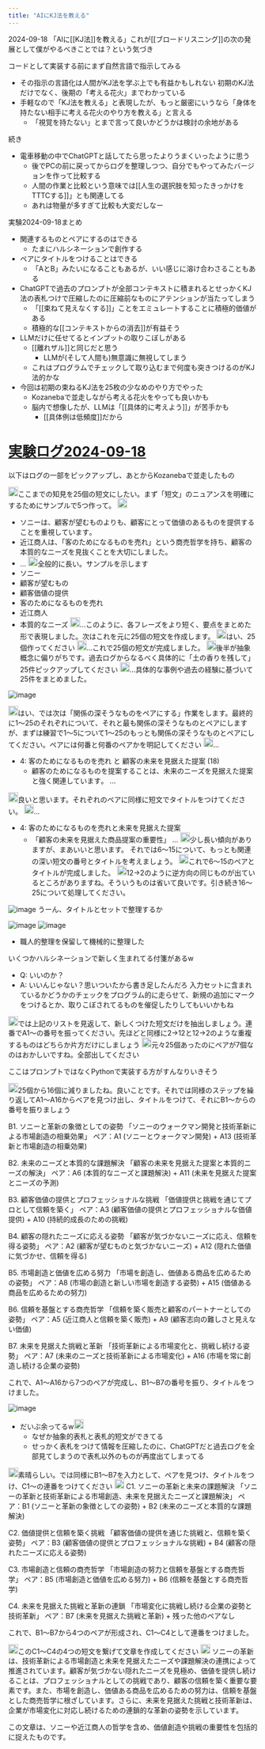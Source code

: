 ```yaml
---
title: "AIにKJ法を教える"
---
```


2024-09-18
「AIに[[KJ法]]を教える」これが[[ブロードリスニング]]の次の発展として僕がやるべきことでは？という気づき

コードとして実装する前にまず自然言語で指示してみる
- その指示の言語化は人間がKJ法を学ぶ上でも有益かもしれない
初期のKJ法だけでなく、後期の「考える花火」までわかっている
- 手軽なので「KJ法を教える」と表現したが、もっと厳密にいうなら「身体を持たない相手に考える花火のやり方を教える」と言える
    - 「視覚を持たない」とまで言って良いかどうかは検討の余地がある

続き
- 電車移動の中でChatGPTと話してたら思ったよりうまくいったように思う
    - 後でPCの前に戻ってからログを整理しつつ、自分でもやってみたバージョンを作って比較する
    - 人間の作業と比較という意味では[[人生の選択肢を知ったきっかけをTTTCする]]」とも関連してる
    - あれは物量が多すぎて比較も大変だしなー

実験2024-09-18まとめ
- 関連するものとペアにするのはできる
    - たまにハルシネーションで創作する
- ペアにタイトルをつけることはできる
    - 「AとB」みたいになることもあるが、いい感じに溶け合わさることもある
- ChatGPTで過去のプロンプトが全部コンテキストに積まれるとせっかくKJ法の表札つけで圧縮したのに圧縮前なものにアテンションが当たってしまう
    - 「[[束ねて見えなくする]]」ことをエミュレートすることに積極的価値がある
    - 積極的な[[コンテキストからの消去]]が有益そう
- LLMだけに任せてるとインプットの取りこぼしがある
    - [[離れザル]]と同じだと思う
        - LLMが(そして人間も)無意識に無視してしまう
    - これはプログラムでチェックして取り込むまで何度も突きつけるのがKJ法的かな
- 今回は初期の束ねるKJ法を25枚の少なめのやり方でやった
    - Kozanebaで並走しながら考える花火をやっても良いかも
    - 脳内で想像したが、LLMは「[[具体的に考えよう]]」が苦手かも
        - [[具体例は低頻度]]だから

# [実験ログ2024-09-18](https://chatgpt.com/share/66eb91e4-3d34-8011-a1b7-01951a35705d)
以下はログの一部をピックアップし、あとからKozanebaで並走したもの

<img src='https://scrapbox.io/api/pages/nishio/nishio/icon' alt='nishio.icon' height="19.5"/>ここまでの知見を25個の短文にしたい。まず「短文」のニュアンスを明確にするためにサンプルで5つ作って。
<img src='https://scrapbox.io/api/pages/nishio/gpt/icon' alt='gpt.icon' height="19.5"/>
- ソニーは、顧客が望むものよりも、顧客にとって価値のあるものを提供することを重視しています​。
- 近江商人は、「客のためになるものを売れ」という商売哲学を持ち、顧客の本質的なニーズを見抜くことを大切にしました。
- ...
<img src='https://scrapbox.io/api/pages/nishio/nishio/icon' alt='nishio.icon' height="19.5"/>全般的に長い。サンプルを示します
- ソニー
- 顧客が望むもの
- 顧客価値の提供
- 客のためになるものを売れ
- 近江商人
- 本質的なニーズ
<img src='https://scrapbox.io/api/pages/nishio/gpt/icon' alt='gpt.icon' height="19.5"/>...このように、各フレーズをより短く、要点をまとめた形で表現しました。次はこれを元に25個の短文を作成します。
<img src='https://scrapbox.io/api/pages/nishio/nishio/icon' alt='nishio.icon' height="19.5"/>はい、25個作ってください
<img src='https://scrapbox.io/api/pages/nishio/gpt/icon' alt='gpt.icon' height="19.5"/>...これで25個の短文が完成しました。
<img src='https://scrapbox.io/api/pages/nishio/nishio/icon' alt='nishio.icon' height="19.5"/>後半が抽象概念に偏りがちです。過去ログからなるべく具体的に「土の香りを残して」25件ピックアップしてください
<img src='https://scrapbox.io/api/pages/nishio/gpt/icon' alt='gpt.icon' height="19.5"/>...具体的な事例や過去の経験に基づいて25件をまとめました。

![image](https://gyazo.com/d4d9e5cda9ef5affe2ebb3a1ecb88c80/thumb/1000)

<img src='https://scrapbox.io/api/pages/nishio/nishio/icon' alt='nishio.icon' height="19.5"/>はい、では次は「関係の深そうなものをペアにする」作業をします。最終的に1〜25のそれぞれについて、それと最も関係の深そうなものとペアにしますが、まずは練習で1〜5について1〜25のもっとも関係の深そうなものとペアにしてください。ペアには何番と何番のペアかを明記してください
<img src='https://scrapbox.io/api/pages/nishio/gpt/icon' alt='gpt.icon' height="19.5"/>...
- 4: 客のためになるものを売れ と 顧客の未来を見据えた提案 (18)
    - 顧客のためになるものを提案することは、未来のニーズを見据えた提案と強く関連しています​。
...

<img src='https://scrapbox.io/api/pages/nishio/nishio/icon' alt='nishio.icon' height="19.5"/>良いと思います。それぞれのペアに同様に短文でタイトルをつけてください。
<img src='https://scrapbox.io/api/pages/nishio/gpt/icon' alt='gpt.icon' height="19.5"/>...
- 4: 客のためになるものを売れと未来を見据えた提案
    - 「顧客の未来を見据えた商品提案の重要性」
...
<img src='https://scrapbox.io/api/pages/nishio/nishio/icon' alt='nishio.icon' height="19.5"/>少し長い傾向がありますが、まあいいと思います。
それでは6〜15について、もっとも関連の深い短文の番号とタイトルを考えましょう。
<img src='https://scrapbox.io/api/pages/nishio/gpt/icon' alt='gpt.icon' height="19.5"/>これで6〜15のペアとタイトルが完成しました。
<img src='https://scrapbox.io/api/pages/nishio/nishio/icon' alt='nishio.icon' height="19.5"/>12→2のように逆方向の同じものが出ているところがありますね。そういうものは省いて良いです。引き続き16〜25について処理してください。


![image](https://gyazo.com/3c36163071a970b9ab739c0113f4599d/thumb/1000)
うーん、タイトルとセットで整理するか

![image](https://gyazo.com/72036e5e03b6ff6a13336ae886d93b83/thumb/1000)
![image](https://gyazo.com/12e8ce6a13d552e63dc1ec38a4e26bcb/thumb/1000)
- 職人的整理を保留して機械的に整理した

いくつかハルシネーションで新しく生まれてる付箋があるw
- Q: いいのか？
- A: いいんじゃない？思いついたから書き足したんだろ
入力セットに含まれているかどうかのチェックをプログラム的に走らせて、新規の追加にマークをつけるとか、取りこぼされてるものを催促したりしてもいいかもね

<img src='https://scrapbox.io/api/pages/nishio/nishio/icon' alt='nishio.icon' height="19.5"/>では上記のリストを見返して、新しくつけた短文だけを抽出しましょう。連番でA1〜の番号を振ってください。先ほどと同様に2→12と12→2のような重複するものはどちらか片方だけにしましょう
<img src='https://scrapbox.io/api/pages/nishio/nishio/icon' alt='nishio.icon' height="19.5"/>元々25個あったのにペアが7個なのはおかしいですね。全部出してください

ここはプロンプトではなくPythonで実装する方がすんなりいきそう

<img src='https://scrapbox.io/api/pages/nishio/nishio/icon' alt='nishio.icon' height="19.5"/>25個から16個に減りましたね。良いことです。それでは同様のステップを繰り返してA1〜A16からベアを見つけ出し、タイトルをつけて、それにB1〜からの番号を振りましょう

B1. ソニーと革新の象徴としての姿勢
「ソニーのウォークマン開発と技術革新による市場創造の相乗効果」
ペア：A1 (ソニーとウォークマン開発) + A13 (技術革新と市場創造の相乗効果)

B2. 未来のニーズと本質的な課題解決
「顧客の未来を見据えた提案と本質的ニーズの解決」
ペア：A6 (本質的なニーズと課題解決) + A11 (未来を見据えた提案とニーズの予測)

B3. 顧客価値の提供とプロフェッショナルな挑戦
「価値提供と挑戦を通じてプロとして信頼を築く」
ペア：A3 (顧客価値の提供とプロフェッショナルな価値提供) + A10 (持続的成長のための挑戦)

B4. 顧客の隠れたニーズに応える姿勢
「顧客が気づかないニーズに応え、信頼を得る姿勢」
ペア：A2 (顧客が望むものと気づかないニーズ) + A12 (隠れた価値に気づかせ、信頼を得る)

B5. 市場創造と価値を広める努力
「市場を創造し、価値ある商品を広めるための姿勢」
ペア：A8 (市場の創造と新しい市場を創造する姿勢) + A15 (価値ある商品を広めるための努力)

B6. 信頼を基盤とする商売哲学
「信頼を築く販売と顧客のパートナーとしての姿勢」
ペア：A5 (近江商人と信頼を築く販売) + A9 (顧客志向の難しさと見えない価値)

B7. 未来を見据えた挑戦と革新
「技術革新による市場変化と、挑戦し続ける姿勢」
ペア：A7 (未来のニーズと技術革新による市場変化) + A16 (市場を常に創造し続ける企業の姿勢)

これで、A1〜A16から7つのペアが完成し、B1〜B7の番号を振り、タイトルをつけました。

![image](https://gyazo.com/46f3a2fb536ffe908c035c3e8717f91f/thumb/1000)
- だいぶ余ってるw<img src='https://scrapbox.io/api/pages/nishio/nishio/icon' alt='nishio.icon' height="19.5"/>
    - なぜか抽象的表札と表札的短文ができてる
    - せっかく表札をつけて情報を圧縮したのに、ChatGPTだと過去ログを全部見てしまうので表札以外のものが再度出てしまってる

<img src='https://scrapbox.io/api/pages/nishio/nishio/icon' alt='nishio.icon' height="19.5"/>素晴らしい。では同様にB1〜B7を入力として、ペアを見つけ、タイトルをつけ、C1〜の連番をつけてください
<img src='https://scrapbox.io/api/pages/nishio/gpt/icon' alt='gpt.icon' height="19.5"/>
C1. ソニーの革新と未来の課題解決
「ソニーの革新と技術革新による市場創造、未来を見据えたニーズと課題解決」
ペア：B1 (ソニーと革新の象徴としての姿勢) + B2 (未来のニーズと本質的な課題解決)

C2. 価値提供と信頼を築く挑戦
「顧客価値の提供を通じた挑戦と、信頼を築く姿勢」
ペア：B3 (顧客価値の提供とプロフェッショナルな挑戦) + B4 (顧客の隠れたニーズに応える姿勢)

C3. 市場創造と信頼の商売哲学
「市場創造の努力と信頼を基盤とする商売哲学」
ペア：B5 (市場創造と価値を広める努力) + B6 (信頼を基盤とする商売哲学)

C4. 未来を見据えた挑戦と革新の連鎖
「市場変化に挑戦し続ける企業の姿勢と技術革新」
ペア：B7 (未来を見据えた挑戦と革新) + 残った他のペアなし

これで、B1〜B7から4つのペアが形成され、C1〜C4として連番をつけました。

<img src='https://scrapbox.io/api/pages/nishio/nishio/icon' alt='nishio.icon' height="19.5"/>このC1〜C4の4つの短文を繋げて文章を作成してください
<img src='https://scrapbox.io/api/pages/nishio/gpt/icon' alt='gpt.icon' height="19.5"/>
ソニーの革新は、技術革新による市場創造と未来を見据えたニーズや課題解決の連携によって推進されています。顧客が気づかない隠れたニーズを見極め、価値を提供し続けることは、プロフェッショナルとしての挑戦であり、顧客の信頼を築く重要な要素です。また、市場を創造し、価値ある商品を広めるための努力は、信頼を基盤とした商売哲学に根ざしています。さらに、未来を見据えた挑戦と技術革新は、企業が市場変化に対応し続けるための連鎖的な革新の姿勢を示しています。

この文章は、ソニーや近江商人の哲学を含め、価値創造や挑戦の重要性を包括的に捉えたものです。

